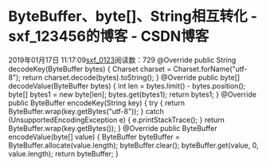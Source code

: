# ByteBuffer、byte[]、String相互转化 - sxf_123456的博客 - CSDN博客
2019年01月17日 11:17:09[sxf_0123](https://me.csdn.net/sxf_123456)阅读数：729
@Override
public String decodeKey(ByteBuffer bytes) {
    Charset charset = Charset.forName("utf-8");
    return charset.decode(bytes).toString();
}
@Override
public byte[] decodeValue(ByteBuffer bytes) {
    int len = bytes.limit() - bytes.position();
    byte[] bytes1 = new byte[len];
    bytes.get(bytes1);
    return bytes1;
}
@Override
public ByteBuffer encodeKey(String key) {
    try {
        return ByteBuffer.wrap(key.getBytes("utf-8"));
    } catch (UnsupportedEncodingException e) {
        e.printStackTrace();
    }
    return ByteBuffer.wrap(key.getBytes());
}
@Override
public ByteBuffer encodeValue(byte[] value) {
    ByteBuffer byteBuffer = ByteBuffer.allocate(value.length);
    byteBuffer.clear();
    byteBuffer.get(value, 0, value.length);
    return byteBuffer;
}
